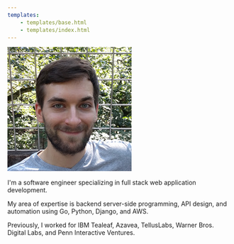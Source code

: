 ```yaml
---
templates:
    - templates/base.html
    - templates/index.html
---
```


<img src="/images/kdeloach.jpg" class="avatar" alt="Image of Kevin DeLoach" />

I'm a software engineer specializing in full stack web application development.

My area of expertise is backend server-side programming, API design, and
automation using Go, Python, Django, and AWS.

Previously, I worked for IBM Tealeaf, Azavea, TellusLabs, Warner Bros. Digital
Labs, and Penn Interactive Ventures.
